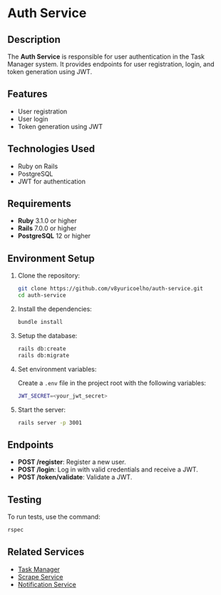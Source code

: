 
# Auth Service

## Description

The **Auth Service** is responsible for user authentication in the Task Manager system. It provides endpoints for user registration, login, and token generation using JWT.

## Features

- User registration
- User login
- Token generation using JWT

## Technologies Used

- Ruby on Rails
- PostgreSQL
- JWT for authentication

## Requirements

- **Ruby** 3.1.0 or higher
- **Rails** 7.0.0 or higher
- **PostgreSQL** 12 or higher

## Environment Setup

1. Clone the repository:

   ```bash
   git clone https://github.com/v8yuricoelho/auth-service.git
   cd auth-service
   ```

2. Install the dependencies:

   ```bash
   bundle install
   ```

3. Setup the database:

   ```bash
   rails db:create
   rails db:migrate
   ```

4. Set environment variables:

   Create a `.env` file in the project root with the following variables:

   ```bash
   JWT_SECRET=<your_jwt_secret>
   ```

5. Start the server:

   ```bash
   rails server -p 3001
   ```

## Endpoints

- **POST /register**: Register a new user.
- **POST /login**: Log in with valid credentials and receive a JWT.
- **POST /token/validate**: Validate a JWT.

## Testing

To run tests, use the command:

```bash
rspec
```

## Related Services

- [Task Manager](https://github.com/v8yuricoelho/task-manager)
- [Scrape Service](https://github.com/v8yuricoelho/scrape-service)
- [Notification Service](https://github.com/v8yuricoelho/notification-service)
